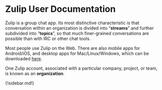 # Zulip User Documentation

Zulip is a group chat app. Its most distinctive characteristic is that
conversation within an organization is divided into “**streams**”
and further subdivided into “**topics**”, so that
much finer-grained conversations are possible than with IRC or other
chat tools.

Most people use Zulip on the Web. There are also mobile apps for
Android/iOS, and desktop apps for Mac/Linux/Windows, which can be
downloaded [here](https://zulipchat.com/apps/).

One Zulip account, associated with a particular company, project, or team,
is known as an **organization**.

{!sidebar.md!}

